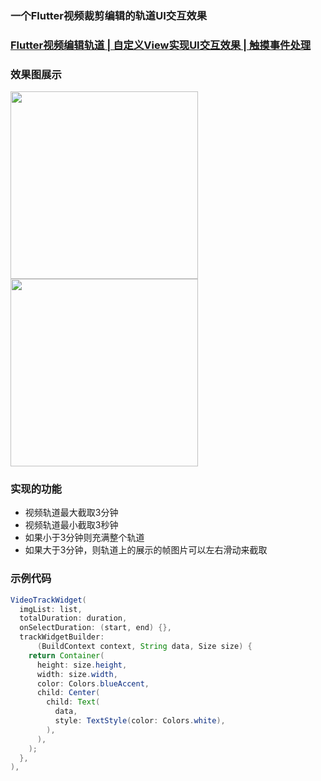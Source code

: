 ### 一个Flutter视频裁剪编辑的轨道UI交互效果
### [Flutter视频编辑轨道 | 自定义View实现UI交互效果 | 触摸事件处理](https://blog.csdn.net/a_zhon/article/details/119546032)
### 效果图展示
<img src="https://github.com/Xie-Yin/video_crop_track/blob/main/gif/screen_1.gif" width="300"/>  <img src="https://github.com/Xie-Yin/video_crop_track/blob/main/gif/screen_2.gif" width="300"/>

### 实现的功能
- 视频轨道最大截取3分钟
- 视频轨道最小截取3秒钟
- 如果小于3分钟则充满整个轨道
- 如果大于3分钟，则轨道上的展示的帧图片可以左右滑动来截取

### 示例代码

```java
VideoTrackWidget(
  imgList: list,
  totalDuration: duration,
  onSelectDuration: (start, end) {},
  trackWidgetBuilder:
      (BuildContext context, String data, Size size) {
    return Container(
      height: size.height,
      width: size.width,
      color: Colors.blueAccent,
      child: Center(
        child: Text(
          data,
          style: TextStyle(color: Colors.white),
        ),
      ),
    );
  },
),
```